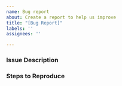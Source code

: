 ```yaml
---
name: Bug report
about: Create a report to help us improve
title: "[Bug Report]"
labels: ''
assignees: ''

---
```


### Issue Description



### Steps to Reproduce





